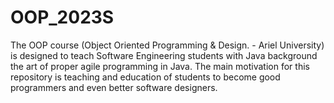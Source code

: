 # OOP_2023S
The OOP course (Object Oriented Programming &amp; Design. - Ariel University) is designed to teach Software Engineering students with Java background the art of proper agile programming  in Java.  The main motivation for this repository is teaching and education of students to become good programmers and even better software designers.
